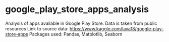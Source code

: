 # google_play_store_apps_analysis
Analysis of apps available in Google Play Store. Data is taken from public resources
Link to source data: https://www.kaggle.com/lava18/google-play-store-apps
Packages used: Pandas, Matplotlib, Seaborn
